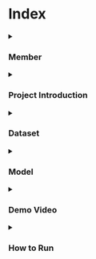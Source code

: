 # Index

<details>
  <summary><h3>Member</h3></summary>
  
  - **KIM GAHYEON**
    - UI/UX Design
    - React implementation
    - FastAPI development

  - **KIM SHINWOOK**
    - Firebase DB development
    - Node.js development

  - **JANG WONJUN**
    - AI Modeling(efficientnet)
    - AI Modeling(wavenet)

</details>

<details>
  <summary><h3>Project Introduction</h3></summary>

  ![image](https://github.com/wonjun16/first/assets/94692391/948be9b7-3243-41cb-be99-7b5b887a9a25)
  Pictogrammer is a web-based edu game service where users draw pictures and AI matches them to study English words.  
  This project aims to help children learn English words in an easy and fun way.  
  
  
  ![image](https://github.com/wonjun16/first/assets/94692391/aff151d8-940a-47eb-93a6-10e12f00a285)
  Pictogrammer was inspired by the QuickDraw game developed by Google.  
  Through this project, we expect users to go beyond simply memorizing English words and strengthen their intuition and memory for words.  

</details>

<details>
  <summary><h3>Dataset</h3></summary>

  - **Open Source Dataset**
    - The Quick Draw Dataset is a collection of 50 million drawings across 345 categories
    - [Quick Draw Dataset](https://github.com/googlecreativelab/quickdraw-dataset)
   
  - **Check word frequency**
    - [COCA](https://www.wordfrequency.info/intro.asp)

</details>

<details>
  <summary><h3>Model</h3></summary>

  - **EfficientNetB0**
    - Original thesis : [EfficientNet](https://arxiv.org/abs/1905.11946)
  
  - **Wavenet**
    - Original thesis : [Wavenet](https://arxiv.org/abs/1711.10433)
    - Code referenced : [Wavenet Classifier](https://github.com/mjpyeon/wavenet-classifier/blob/master/WaveNetClassifier.py)

  <!-- Add more details about the model -->

</details>

<details>
  <summary><h3>Demo Video</h3></summary>

  [Demo](https://www.youtube.com/watch?v=3kXYX32ech4&feature=youtu.be)

</details>

<details>
  <summary><h3>How to Run</h3></summary>

  To run this project, follow these steps:

  1. Clone the repository: `git clone https://github.com/your/project.git`
  2. Install dependencies: `pip install -r requirements.txt`
  3. Run the main script: `python main.py`


</details>

